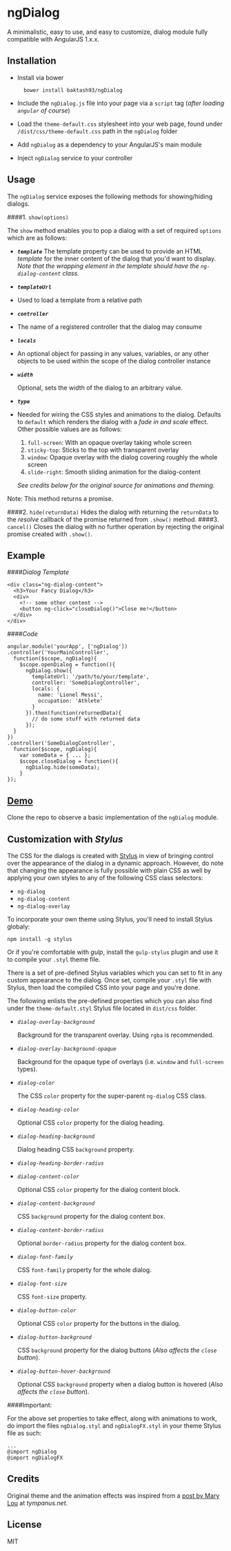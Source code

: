 # ngDialog

A minimalistic, easy to use, and easy to customize, dialog module fully compatible with AngularJS 1.x.x.

Installation
-
    
- Install via bower

        bower install baktash93/ngDialog
        
- Include the `ngDialog.js` file into your page via a `script` tag (_after loading `angular` of course_)
- Load the `theme-default.css` stylesheet into your web page, found under `/dist/css/theme-default.css` path in the `ngDialog` folder
- Add `ngDialog` as a dependency to your AngularJS's main module
- Inject `ngDialog` service to your controller
    
Usage
-
The `ngDialog` service exposes the following methods for showing/hiding dialogs.

####1. `show(options)`

The `show` method enables you to pop a dialog with a set of required `options` which are as follows:
 - ___`template`___
   The template property can be used to provide an HTML _template_ for the inner content of the dialog that you'd want to display.
   _Note that the wrapping element in the template should have the `ng-dialog-content` class._
   
 - ___`templateUrl`___
 - 
   Used to load a template from a relative path
   
 - ___`controller`___
 - 
   The name of a registered controller that the dialog may consume
   
 - ___`locals`___
 - 
   An optional object for passing in any values, variables, or any other objects to be used within the scope of the dialog controller instance
 
 - ___`width`___
 
   Optional, sets the width of the dialog to an arbitrary value.
 - ___`type`___
 - 
   Needed for wiring the CSS styles and animations to the dialog. Defaults to `default` which renders the dialog with a _fade in and scale_ effect. 
   Other possible values are as follows:
   
     1. `full-screen`: With an opaque overlay taking whole screen
     2. `sticky-top`: Sticks to the top with transparent overlay
     3. `window`: Opaque overlay with the dialog covering roughly the whole screen
     4. `slide-right`: Smooth sliding animation for the dialog-content
     
    _See credits below for the original source for animations and theming._

Note: This method returns a promise.

####2. `hide(returnData)`
   Hides the dialog with returning the `returnData` to the _resolve_ callback of the promise returned from `.show()` method.
####3. `cancel()`
   Closes the dialog with no further operation by rejecting the original promise created with `.show()`.

Example
-

####_Dialog Template_

    <div class="ng-dialog-content">
      <h3>Your Fancy Dialog</h3>
      <div>
        <!-- some other content -->
        <button ng-click="closeDialog()">Close me!</button>
      </div>
    </div>


####_Code_

    angular.module('yourApp', ['ngDialog'])
    .controller('YourMainController', 
      function($scope, ngDialog){
        $scope.openDialog = function(){
          ngDialog.show({
            templateUrl: '/path/to/your/template',
            controller: 'SomeDialogController',
            locals: {
              name: 'Lionel Messi',
              occupation: 'Athlete'
            }
          }).then(function(returnedData){
            // do some stuff with returned data
          });
      }
    })
    .controller('SomeDialogController', 
      function($scope, ngDialog){
        var someData = { ... };
        $scope.closeDialog = function(){
          ngDialog.hide(someData);
        }
    });
    
[Demo]()
-

Clone the repo to observe a basic implementation of the `ngDialog` module.

Customization with _Stylus_
-

The CSS for the dialogs is created with [Stylus](https://github.com/stylus) in view of bringing control over the appearance of the dialog in a dynamic approach. However, do note that changing the appearance is fully possible with plain CSS as well by applying your own styles to any of the following CSS class selectors: 

* `ng-dialog`
* `ng-dialog-content`
* `ng-dialog-overlay`

To incorporate your own theme using Stylus, you'll need to install Stylus globaly:

    npm install -g stylus

Or if you're comfortable with _gulp_, install the `gulp-stylus` plugin and use it to compile your `.styl` theme file.

There is a set of pre-defined Stylus variables which you can set to fit in any custom appearance to the dialog. Once set, compile your `.styl` file with Stylus, then load the compiled CSS into your page and you're done.

The following enlists the pre-defined properties which you can also find under the `theme-default.styl` Stylus file located in `dist/css` folder.

 * _`dialog-overlay-background`_
 
    Background for the transparent overlay. Using `rgba` is recommended.
 * _`dialog-overlay-background-opaque`_
 
    Background for the opaque type of overlays (i.e. `window` and `full-screen` types).
 * _`dialog-color`_
 
    The CSS `color` property for the super-parent `ng-dialog` CSS class.
 * _`dialog-heading-color`_
 
    Optional CSS `color` property for the dialog heading.
 * _`dialog-heading-background`_
 
    Dialog heading CSS `background` property.
 * _`dialog-heading-border-radius`_
 * _`dialog-content-color`_
    
    Optional CSS `color` property for the dialog content block.
 * _`dialog-content-background`_
  
    CSS `background` property for the dialog content box.
 * _`dialog-content-border-radius`_
  
    Optional `border-radius` property for the dialog content box.
 * _`dialog-font-family`_
    
    CSS `font-family` property for the whole dialog.
 * _`dialog-font-size`_
 
    CSS `font-size` property.
 * _`dialog-button-color`_
    
    Optional CSS `color` property for the buttons in the dialog.
 * _`dialog-button-background`_
    
    CSS `background` property for the dialog buttons (_Also affects the `close` button_).
 * _`dialog-button-hover-background`_
    
    Optional CSS `background` property when a dialog button is hovered (_Also affects the `close` button_).

####Important:

For the above set properties to take effect, along with animations to work, do import the files `ngDialog.styl` and `ngDialogFX.styl` in your theme Stylus file as such:

    ...
    @import ngDialog
    @import ngDialogFX
 

Credits
-
Original theme and the animation effects was inspired from a [post by Mary Lou](http://tympanus.net/codrops/2013/06/25/nifty-modal-window-effects/) at _tympanus.net_.

License
-
MIT
